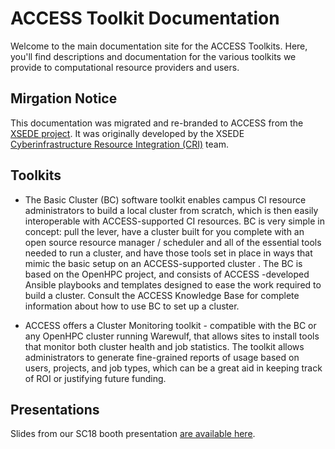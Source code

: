 # ACCESS Toolkit Documentation

Welcome to the main documentation site for the ACCESS Toolkits. Here, you'll find descriptions and documentation for the various toolkits we provide to computational resource providers and users.

## Mirgation Notice

This documentation was migrated and re-branded to ACCESS from the [XSEDE project](https://www.xsede.org/). It was originally developed by the XSEDE [Cyberinfrastructure Resource Integration (CRI)](https://web.archive.org/web/20220819194201/https://www.xsede.org/ecosystem/xcri-mission) team.

## Toolkits
 * The Basic Cluster (BC) software toolkit 
enables campus CI resource administrators to build a local 
cluster from scratch, which is then easily interoperable with 
ACCESS-supported CI resources. BC is very simple in concept: 
pull the lever, have a cluster built for you complete with an 
open source resource manager / scheduler and all of the essential 
tools needed to run a cluster, and have those tools set in place 
in ways that mimic the basic setup on an ACCESS-supported cluster
. The BC is based on the OpenHPC project, and consists of ACCESS
-developed Ansible playbooks and templates designed to ease the 
work required to build a cluster. Consult the ACCESS Knowledge Base 
for complete information about how to use BC to set up a cluster.

 * ACCESS offers a Cluster Monitoring toolkit - compatible with the 
BC or any OpenHPC cluster running Warewulf, that allows sites to 
install tools that monitor both cluster health and job statistics. 
The toolkit allows administrators to generate fine-grained reports 
of usage based on users, projects, and job types, which can be a great 
aid in keeping track of ROI or justifying future funding.

## Presentations
Slides from our SC18 booth presentation [are available here](https://github.com/access-ci-org/Toolkit-Docs/raw/main/files/SC18-XCRI-Booth-Talk.pdf).
